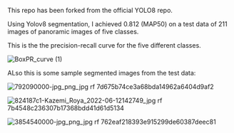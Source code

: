 This repo has been forked from the official YOLO8 repo.

Using Yolov8 segmentation, I achieved 0.812 (MAP50) on a test data of 211 images of panoramic images of five classes.

This is the the precision-recall curve for the five different classes.

![BoxPR_curve (1)](https://user-images.githubusercontent.com/127892363/225777437-4a963457-509a-45a3-a8e1-2b056222332d.png)


ALso this is some sample segmented images from the test data:


![792090000-jpg_png_jpg rf 7d675b74ce3a68bda14962a6404d9af2](https://user-images.githubusercontent.com/127892363/225778395-e9cc7390-e906-41b9-9ba2-20e2a0e0f8bd.jpg)

![824187c1-Kazemi_Roya_2022-06-12142749_jpg rf 7b4548c236307b17368bdd41d61d5134](https://user-images.githubusercontent.com/127892363/225778434-d73b2388-50e0-4cb5-b52a-858f2bd9fbe8.jpg)

![3854540000-jpg_png_jpg rf 762eaf218393e915299de60387deec81](https://user-images.githubusercontent.com/127892363/225778456-c7349bdf-0fb7-438d-9e49-5d7911d6c8b4.jpg)


